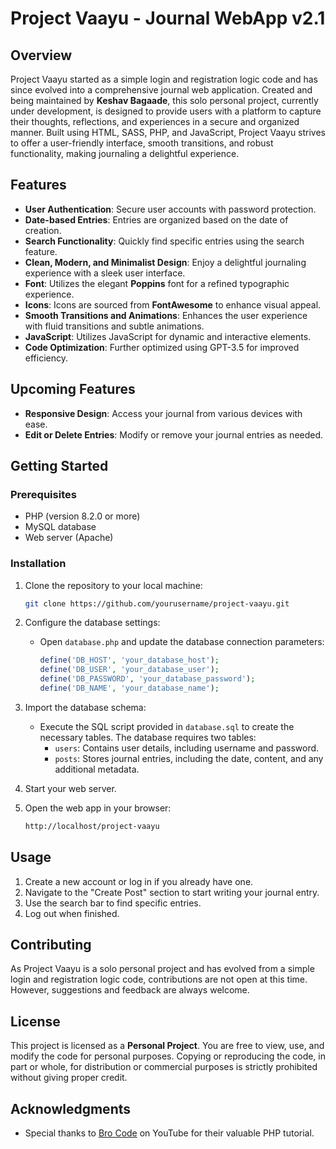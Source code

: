 # Project Vaayu - Journal WebApp v2.1

## Overview

Project Vaayu started as a simple login and registration logic code and has since evolved into a comprehensive journal web application. Created and being maintained by **Keshav Bagaade**, this solo personal project, currently under development, is designed to provide users with a platform to capture their thoughts, reflections, and experiences in a secure and organized manner. Built using HTML, SASS, PHP, and JavaScript, Project Vaayu strives to offer a user-friendly interface, smooth transitions, and robust functionality, making journaling a delightful experience.

## Features

- **User Authentication**: Secure user accounts with password protection.
- **Date-based Entries**: Entries are organized based on the date of creation.
- **Search Functionality**: Quickly find specific entries using the search feature.
- **Clean, Modern, and Minimalist Design**: Enjoy a delightful journaling experience with a sleek user interface.
- **Font**: Utilizes the elegant **Poppins** font for a refined typographic experience.
- **Icons**: Icons are sourced from **FontAwesome** to enhance visual appeal.
- **Smooth Transitions and Animations**: Enhances the user experience with fluid transitions and subtle animations.
- **JavaScript**: Utilizes JavaScript for dynamic and interactive elements.
- **Code Optimization**: Further optimized using GPT-3.5 for improved efficiency.

## Upcoming Features

- **Responsive Design**: Access your journal from various devices with ease.
- **Edit or Delete Entries**: Modify or remove your journal entries as needed.

## Getting Started

### Prerequisites

- PHP (version 8.2.0 or more)
- MySQL database
- Web server (Apache)

### Installation

1. Clone the repository to your local machine:

   ```bash
   git clone https://github.com/yourusername/project-vaayu.git
   ```

2. Configure the database settings:

   - Open `database.php` and update the database connection parameters:

     ```php
     define('DB_HOST', 'your_database_host');
     define('DB_USER', 'your_database_user');
     define('DB_PASSWORD', 'your_database_password');
     define('DB_NAME', 'your_database_name');
     ```

3. Import the database schema:

   - Execute the SQL script provided in `database.sql` to create the necessary tables. The database requires two tables:
     - `users`: Contains user details, including username and password.
     - `posts`: Stores journal entries, including the date, content, and any additional metadata.

4. Start your web server.

5. Open the web app in your browser:

   ```bash
   http://localhost/project-vaayu
   ```

## Usage

1. Create a new account or log in if you already have one.
2. Navigate to the "Create Post" section to start writing your journal entry.
3. Use the search bar to find specific entries.
4. Log out when finished.

## Contributing

As Project Vaayu is a solo personal project and has evolved from a simple login and registration logic code, contributions are not open at this time. However, suggestions and feedback are always welcome.

## License

This project is licensed as a **Personal Project**. You are free to view, use, and modify the code for personal purposes. Copying or reproducing the code, in part or whole, for distribution or commercial purposes is strictly prohibited without giving proper credit.

## Acknowledgments

- Special thanks to [Bro Code](https://www.youtube.com/c/BroCode) on YouTube for their valuable PHP tutorial.
